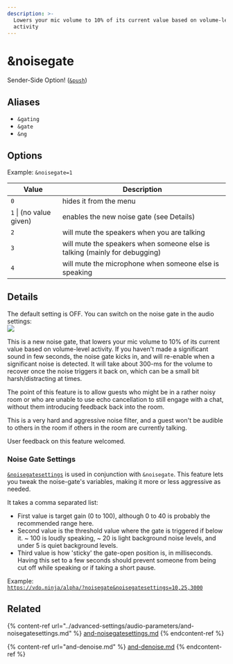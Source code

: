 ```yaml
---
description: >-
  Lowers your mic volume to 10% of its current value based on volume-level
  activity
---
```


# \&noisegate

Sender-Side Option! ([`&push`](push.md))

## Aliases

* `&gating`
* `&gate`
* `&ng`

## Options

Example: `&noisegate=1`

| Value                   | Description                                                                |
| ----------------------- | -------------------------------------------------------------------------- |
| `0`                     | hides it from the menu                                                     |
| `1` \| (no value given) | enables the new noise gate (see Details)                                   |
| `2`                     | will mute the speakers when you are talking                                |
| `3`                     | will mute the speakers when someone else is talking (mainly for debugging) |
| `4`                     | will mute the microphone when someone else is speaking                     |

## Details

The default setting is OFF. You can switch on the noise gate in the audio settings:\
![](<../.gitbook/assets/image (95).png>)

This is a new noise gate, that lowers your mic volume to 10% of its current value based on volume-level activity. If you haven't made a significant sound in few seconds, the noise gate kicks in, and will re-enable when a significant noise is detected. It will take about 300-ms for the volume to recover once the noise triggers it back on, which can be a small bit harsh/distracting at times.

The point of this feature is to allow guests who might be in a rather noisy room or who are unable to use echo cancellation to still engage with a chat, without them introducing feedback back into the room.

This is a very hard and aggressive noise filter, and a guest won't be audible to others in the room if others in the room are currently talking.

User feedback on this feature welcomed.

### Noise Gate Settings

[`&noisegatesettings`](../advanced-settings/audio-parameters/and-noisegatesettings.md) is used in conjunction with `&noisegate`. This feature lets you tweak the noise-gate's variables, making it more or less aggressive as needed.

It takes a comma separated list:

* First value is target gain (0 to 100), although 0 to 40 is probably the recommended range here.
* Second value is the threshold value where the gate is triggered if below it. \~ 100 is loudly speaking, \~ 20 is light background noise levels, and under 5 is quiet background levels.
* Third value is how 'sticky' the gate-open position is, in milliseconds. Having this set to a few seconds should prevent someone from being cut off while speaking or if taking a short pause.

Example:\
[`https://vdo.ninja/alpha/?noisegate&noisegatesettings=10,25,3000`](https://vdo.ninja/alpha/?noisegate\&noisegatesettings=10,25,3000)

## Related

{% content-ref url="../advanced-settings/audio-parameters/and-noisegatesettings.md" %}
[and-noisegatesettings.md](../advanced-settings/audio-parameters/and-noisegatesettings.md)
{% endcontent-ref %}

{% content-ref url="and-denoise.md" %}
[and-denoise.md](and-denoise.md)
{% endcontent-ref %}
